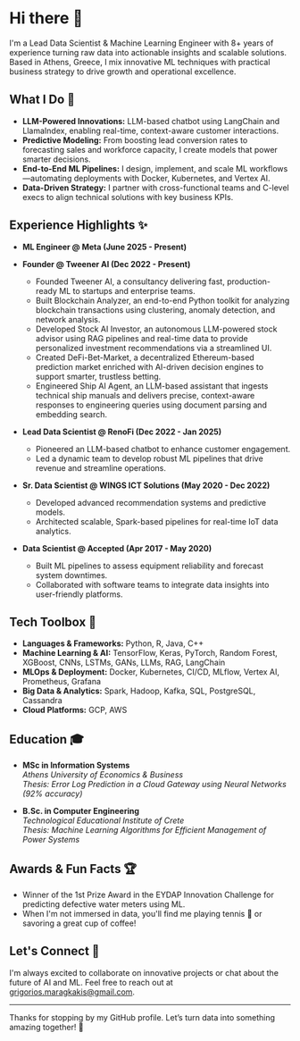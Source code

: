 # Hi there 👋

I'm a Lead Data Scientist & Machine Learning Engineer with 8+ years of experience turning raw data into actionable insights and scalable solutions. Based in Athens, Greece, I mix innovative ML techniques with practical business strategy to drive growth and operational excellence.

## What I Do 🚀

- **LLM-Powered Innovations:** LLM-based chatbot using LangChain and LlamaIndex, enabling real-time, context-aware customer interactions.
- **Predictive Modeling:** From boosting lead conversion rates to forecasting sales and workforce capacity, I create models that power smarter decisions.
- **End-to-End ML Pipelines:** I design, implement, and scale ML workflows—automating deployments with Docker, Kubernetes, and Vertex AI.
- **Data-Driven Strategy:** I partner with cross-functional teams and C-level execs to align technical solutions with key business KPIs.

## Experience Highlights ✨

- **ML Engineer @ Meta (June 2025 - Present)**

- **Founder @ Tweener AI (Dec 2022 - Present)**
  - Founded Tweener AI, a consultancy delivering fast, production-ready ML to startups and enterprise teams.
  - Built Blockchain Analyzer, an end-to-end Python toolkit for analyzing blockchain transactions using clustering, anomaly detection, and network analysis.
  - Developed Stock AI Investor, an autonomous LLM-powered stock advisor using RAG pipelines and real-time data to provide personalized investment recommendations via a streamlined UI.
  - Created DeFi-Bet-Market, a decentralized Ethereum-based prediction market enriched with AI-driven decision engines to support smarter, trustless betting.
  - Engineered Ship AI Agent, an LLM-based assistant that ingests technical ship manuals and delivers precise, context-aware responses to engineering queries using document parsing and embedding search.

- **Lead Data Scientist @ RenoFi (Dec 2022 - Jan 2025)**
  - Pioneered an LLM-based chatbot to enhance customer engagement.
  - Led a dynamic team to develop robust ML pipelines that drive revenue and streamline operations.

- **Sr. Data Scientist @ WINGS ICT Solutions (May 2020 - Dec 2022)**
  - Developed advanced recommendation systems and predictive models.
  - Architected scalable, Spark-based pipelines for real-time IoT data analytics.

- **Data Scientist @ Accepted (Apr 2017 - May 2020)**
  - Built ML pipelines to assess equipment reliability and forecast system downtimes.
  - Collaborated with software teams to integrate data insights into user-friendly platforms.

## Tech Toolbox 🔧

- **Languages & Frameworks:** Python, R, Java, C++  
- **Machine Learning & AI:** TensorFlow, Keras, PyTorch, Random Forest, XGBoost, CNNs, LSTMs, GANs, LLMs, RAG, LangChain  
- **MLOps & Deployment:** Docker, Kubernetes, CI/CD, MLflow, Vertex AI, Prometheus, Grafana  
- **Big Data & Analytics:** Spark, Hadoop, Kafka, SQL, PostgreSQL, Cassandra  
- **Cloud Platforms:** GCP, AWS

## Education 🎓

- **MSc in Information Systems**  
  *Athens University of Economics & Business*  
  _Thesis: Error Log Prediction in a Cloud Gateway using Neural Networks (92% accuracy)_

- **B.Sc. in Computer Engineering**  
  *Technological Educational Institute of Crete*  
  _Thesis: Machine Learning Algorithms for Efficient Management of Power Systems_

## Awards & Fun Facts 🏆

- Winner of the 1st Prize Award in the EYDAP Innovation Challenge for predicting defective water meters using ML.
- When I'm not immersed in data, you'll find me playing tennis 🎾 or savoring a great cup of coffee!

## Let's Connect 🤝

I'm always excited to collaborate on innovative projects or chat about the future of AI and ML. Feel free to reach out at [grigorios.maragkakis@gmail.com](mailto:grigorios.maragkakis@gmail.com).

---

Thanks for stopping by my GitHub profile. Let’s turn data into something amazing together! 🚀
